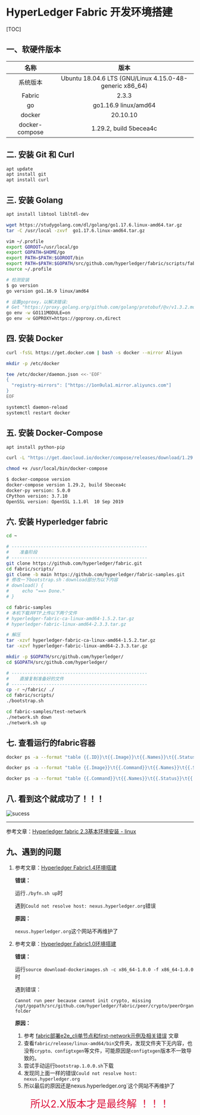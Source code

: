 # HyperLedger Fabric 开发环境搭建

[TOC]

## 一、软硬件版本

|      名称      |                          版本                           |
| :------------: | :-----------------------------------------------------: |
|    系统版本    | Ubuntu 18.04.6 LTS (GNU/Linux 4.15.0-48-generic x86_64) |
|     Fabric     |                          2.3.3                          |
|       go       |                  go1.16.9 linux/amd64                   |
|     docker     |                        20.10.10                         |
| docker-compose |                 1.29.2, build 5becea4c                  |

## 二. 安装 Git 和 Curl

```bash
apt update
apt install git
apt install curl
```

## 三. 安装 Golang

```bash
apt install libtool libltdl-dev

wget https://studygolang.com/dl/golang/go1.17.6.linux-amd64.tar.gz
tar -C /usr/local -zxvf  go1.17.6.linux-amd64.tar.gz

vim ~/.profile
export GOROOT=/usr/local/go
export GOPATH=$HOME/go
export PATH=$PATH:$GOROOT/bin
export PATH=$PATH:$GOPATH/src/github.com/hyperledger/fabric/scripts/fabric-samples/bin
source ~/.profile

# 检测安装
$ go version
go version go1.16.9 linux/amd64

# 设置goproxy，以解决错误:
# Get "https://proxy.golang.org/github.com/golang/protobuf/@v/v1.3.2.mod": dial tcp 216.58.200.49:443: i/o timeout: exit status 1
go env -w GO111MODULE=on
go env -w GOPROXY=https://goproxy.cn,direct
```

## 四. 安装 Docker

```bash
curl -fsSL https://get.docker.com | bash -s docker --mirror Aliyun

mkdir -p /etc/docker

tee /etc/docker/daemon.json <<-'EOF'
{
  "registry-mirrors": ["https://1on9ula1.mirror.aliyuncs.com"]
}
EOF

systemctl daemon-reload
systemctl restart docker
```

## 五. 安装 Docker-Compose

```bash
apt install python-pip

curl -L "https://get.daocloud.io/docker/compose/releases/download/1.29.2/docker-compose-$(uname -s)-$(uname -m)" -o /usr/local/bin/docker-compose

chmod +x /usr/local/bin/docker-compose

$ docker-compose version
docker-compose version 1.29.2, build 5becea4c
docker-py version: 5.0.0
CPython version: 3.7.10
OpenSSL version: OpenSSL 1.1.0l  10 Sep 2019
```

 ## 六. 安装 Hyperledger fabric

```bash
cd ~

# ---------------------------------------------------
#    准备阶段
# ---------------------------------------------------
git clone https://github.com/hyperledger/fabric.git
cd fabric/scripts/
git clone -b main https://github.com/hyperledger/fabric-samples.git
# 修改一下bootstrap.sh：download部分为以下内容
# download() {
#     echo "==> Done."
# }

cd fabric-samples
# 本机下载并FTP上传以下两个文件
# hyperledger-fabric-ca-linux-amd64-1.5.2.tar.gz 
# hyperledger-fabric-linux-amd64-2.3.3.tar.gz 

# 解压
tar -xzvf hyperledger-fabric-ca-linux-amd64-1.5.2.tar.gz
tar -xzvf hyperledger-fabric-linux-amd64-2.3.3.tar.gz

mkdir -p $GOPATH/src/github.com/hyperledger/
cd $GOPATH/src/github.com/hyperledger/

# ---------------------------------------------------
#    直接复制准备好的文件
# ---------------------------------------------------
cp -r ~/fabric/ ./
cd fabric/scripts/
./bootstrap.sh 

cd fabric-samples/test-network
./network.sh down
./network.sh up
```

## 七. 查看运行的fabric容器

```bash
docker ps -a --format "table {{.ID}}\t{{.Image}}\t{{.Names}}\t{{.Status}}"

docker ps -a --format "table {{.Image}}\t{{.Command}}\t{{.Names}}\t{{.Status}}"

docker ps -a --format "table {{.Command}}\t{{.Names}}\t{{.Status}}\t{{.Ports}}"
```

## 八. 看到这个就成功了！！！

![sucess](https://gitee.com/jxprog/PicBed/raw/master/md/2021/10/29-223321.png)

------

参考文章：[Hyperledger fabric 2.3基本环境安装 - linux](https://blog.csdn.net/weixin_44142032/article/details/110230668)

## 九、遇到的问题

1.   参考文章：[Hyperledger Fabric1.4环境搭建](https://www.cnblogs.com/cbkj-xd/p/11067790.html)

     **错误：**

     运行`./byfn.sh up`时

     遇到`Could not resolve host: nexus.hyperledger.org`错误

     **原因：** 

     `nexus.hyperledger.org`这个网站不再维护了

2.   参考文章：[Hyperledger Fabric1.0环境搭建](https://blog.csdn.net/qq_36336522/article/details/84071711)

     **错误：**

      运行`source download-dockerimages.sh -c x86_64-1.0.0 -f x86_64-1.0.0`时

     遇到错误：

     ```text
     Cannot run peer because cannot init crypto, missing /opt/gopath/src/github.com/hyperledger/fabric/peer/crypto/peerOrganizations/org1.example.com/users/Admin@org1.example.com/msp folder 
     ```
     **原因：**

     1.   参考 [fabric部署e2e_cli单节点和first-network示例及相关错误](https://blog.csdn.net/vivian_ll/article/details/79966210) 文章
     2.   查看`fabric/release/linux-amd64/bin`文件夹，发现文件夹下无内容，也没有`crypto、configtxgen`等文件，可能原因是`configtxgen`版本不一致导致的。
     3.   尝试手动运行`bootstrap.1.0.0.sh`下载
     4.   发现同上面一样的错误`Could not resolve host: nexus.hyperledger.org`
     5.   所以最后的原因还是nexus.hyperledger.org`这个网站不再维护了

<div style="text-align:center;margin-top:18px;"><span style="color:crimson;font-size:27px">所以2.X版本才是最终解 ！！！</span></div>

